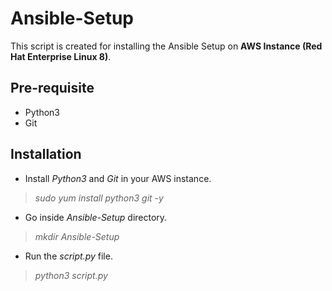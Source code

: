 # Ansible-Setup
This script is created for installing the Ansible Setup on **AWS Instance (Red Hat Enterprise Linux 8)**.

## Pre-requisite

* Python3
* Git

## Installation

* Install *Python3* and *Git* in your AWS instance.

 > _sudo yum install python3 git -y_
  
* Go inside *Ansible-Setup* directory.

> _mkdir Ansible-Setup_
 
* Run the *script.py* file.

> _python3 script.py_

